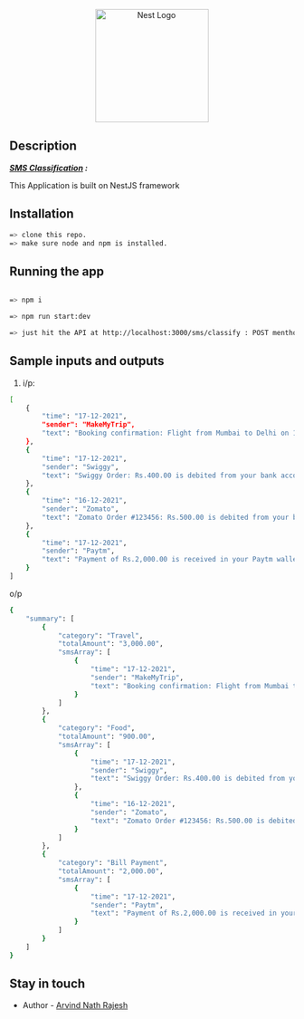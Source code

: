 <p align="center">
  <a href="http://nestjs.com/" target="blank"><img src="https://nestjs.com/img/logo-small.svg" width="200" alt="Nest Logo" /></a>
</p>

[circleci-image]: https://img.shields.io/circleci/build/github/nestjs/nest/master?token=abc123def456
[circleci-url]: https://circleci.com/gh/nestjs/nest

## Description

<b><em><u>SMS Classification</u> :</b></em>

This Application is built on NestJS framework

## Installation

```bash
=> clone this repo.
=> make sure node and npm is installed.
```

## Running the app

```bash

=> npm i

=> npm run start:dev

=> just hit the API at http://localhost:3000/sms/classify : POST menthod , with the required JSON body

```
## Sample inputs and outputs
1. i/p:
```bash
[
    {
        "time": "17-12-2021",
        "sender": "MakeMyTrip",
        "text": "Booking confirmation: Flight from Mumbai to Delhi on 18-12-21. Fare: Rs.3,000.00. Have a pleasant journey!"
    },
    {
        "time": "17-12-2021",
        "sender": "Swiggy",
        "text": "Swiggy Order: Rs.400.00 is debited from your bank account. Enjoy your food!"
    },
    {
        "time": "16-12-2021",
        "sender": "Zomato",
        "text": "Zomato Order #123456: Rs.500.00 is debited from your bank account. Enjoy your meal!"
    },
    {
        "time": "17-12-2021",
        "sender": "Paytm",
        "text": "Payment of Rs.2,000.00 is received in your Paytm wallet from XYZ Friend on 17-12-21."
    }
]
```
o/p
```bash 
{
    "summary": [
        {
            "category": "Travel",
            "totalAmount": "3,000.00",
            "smsArray": [
                {
                    "time": "17-12-2021",
                    "sender": "MakeMyTrip",
                    "text": "Booking confirmation: Flight from Mumbai to Delhi on 18-12-21. Fare: Rs.3,000.00. Have a pleasant journey!"
                }
            ]
        },
        {
            "category": "Food",
            "totalAmount": "900.00",
            "smsArray": [
                {
                    "time": "17-12-2021",
                    "sender": "Swiggy",
                    "text": "Swiggy Order: Rs.400.00 is debited from your bank account. Enjoy your food!"
                },
                {
                    "time": "16-12-2021",
                    "sender": "Zomato",
                    "text": "Zomato Order #123456: Rs.500.00 is debited from your bank account. Enjoy your meal!"
                }
            ]
        },
        {
            "category": "Bill Payment",
            "totalAmount": "2,000.00",
            "smsArray": [
                {
                    "time": "17-12-2021",
                    "sender": "Paytm",
                    "text": "Payment of Rs.2,000.00 is received in your Paytm wallet from XYZ Friend on 17-12-21."
                }
            ]
        }
    ]
}
```

## Stay in touch
- Author - [Arvind Nath Rajesh](https://arvindnathr@gmail.com)

